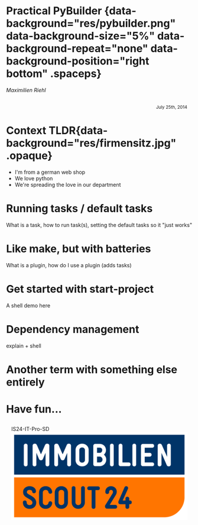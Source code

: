 # Practical PyBuilder {data-background="res/pybuilder.png" data-background-size="5%" data-background-repeat="none" data-background-position="right bottom" .spaceps}

_Maximilien Riehl_

<div style="margin: 2em 1em 0em; text-align: right;">
<small>July 25th, 2014</small>
</div>

# Context TLDR{data-background="res/firmensitz.jpg" .opaque}

* I'm from a german web shop
* We love python
* We're spreading the love in our department

# 

<div
    data-typescript="demos/script-yadtshell"
    data-timing="demos/timing-yadtshell"
    data-autoplay="false"
    class="cinescript">
</div>

# Running tasks / default tasks
What is a task, how to run task(s), setting the default tasks so it "just works"

# Like make, but with batteries
What is a plugin, how do I use a plugin (adds tasks)

# Get started with start-project
A shell demo here

# Dependency management
explain + shell

# Another term with something else entirely

<div
    data-typescript="demos/script-sl"
    data-timing="demos/timing-sl"
    data-autoplay="false"
    class="cinescript">
</div>

# Have fun...

<div style="margin: 2em 1em 0em; text-align: left;">
IS24-IT-Pro-SD
<img src="res/logo.png" size="224px" align="right"/>
</div>
